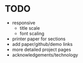 # TODO

* responsive
  * title scale
  * font scaling
* printer paper for sections
* add paper/github/demo links
* more detailed project pages
* acknowledgements/technology